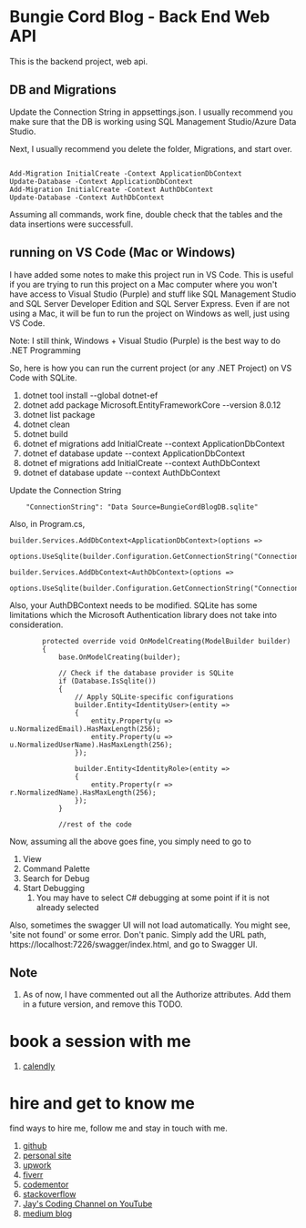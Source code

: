 # Bungie Cord Blog - Back End Web API

This is the backend project, web api.

## DB and Migrations

Update the Connection String in appsettings.json. I usually recommend you make sure that the DB is working using SQL Management Studio/Azure Data Studio. 

Next, I usually recommend you delete the folder, Migrations, and start over. 

```

Add-Migration InitialCreate -Context ApplicationDbContext
Update-Database -Context ApplicationDbContext
Add-Migration InitialCreate -Context AuthDbContext
Update-Database -Context AuthDbContext

```

Assuming all commands, work fine, double check that the tables and the data insertions were successfull.

## running on VS Code (Mac or Windows)

I have added some notes to make this project run in VS Code. This is useful if you are trying to run this project on a Mac computer where you won't have access to Visual Studio (Purple) and stuff like SQL Management Studio and SQL Server Developer Edition and SQL Server Express. Even if are not using a Mac, it will be fun to run the project on Windows as well, just using VS Code. 

Note: I still think, Windows + Visual Studio (Purple) is the best way to do .NET Programming

So, here is how you can run the current project (or any .NET Project) on VS Code with SQLite. 

1. dotnet tool install --global dotnet-ef
1. dotnet add package Microsoft.EntityFrameworkCore --version 8.0.12
1. dotnet list package
1. dotnet clean
1. dotnet build
1. dotnet ef migrations add InitialCreate --context ApplicationDbContext
1. dotnet ef database update --context ApplicationDbContext
1. dotnet ef migrations add InitialCreate --context AuthDbContext
1. dotnet ef database update --context AuthDbContext

Update the Connection String 

```
    "ConnectionString": "Data Source=BungieCordBlogDB.sqlite"
```

Also, in Program.cs, 

```
builder.Services.AddDbContext<ApplicationDbContext>(options =>
    options.UseSqlite(builder.Configuration.GetConnectionString("ConnectionString")));

builder.Services.AddDbContext<AuthDbContext>(options =>
    options.UseSqlite(builder.Configuration.GetConnectionString("ConnectionString")));

```

Also, your AuthDBContext needs to be modified. SQLite has some limitations which the Microsoft Authentication library does not take into consideration.

```
        protected override void OnModelCreating(ModelBuilder builder)
        {
            base.OnModelCreating(builder);

            // Check if the database provider is SQLite
            if (Database.IsSqlite())
            {
                // Apply SQLite-specific configurations
                builder.Entity<IdentityUser>(entity =>
                {
                    entity.Property(u => u.NormalizedEmail).HasMaxLength(256);
                    entity.Property(u => u.NormalizedUserName).HasMaxLength(256);
                });

                builder.Entity<IdentityRole>(entity =>
                {
                    entity.Property(r => r.NormalizedName).HasMaxLength(256);
                });
            }

            //rest of the code
```

Now, assuming all the above goes fine, you simply need to go to 

1. View
1. Command Palette
1. Search for Debug
1. Start Debugging
   1. You may have to select C# debugging at some point if it is not already selected

Also, sometimes the swagger UI will not load automatically. You might see, 'site not found' or some error. Don't panic. Simply add the URL path, https://localhost:7226/swagger/index.html, and go to Swagger UI. 

## Note

1. As of now, I have commented out all the Authorize attributes. Add them in a future version, and remove this TODO.

# book a session with me

1. [calendly](https://calendly.com/jaycodingtutor/30min)

# hire and get to know me

find ways to hire me, follow me and stay in touch with me.

1. [github](https://github.com/Jay-study-nildana)
1. [personal site](https://thechalakas.com)
1. [upwork](https://www.upwork.com/fl/vijayasimhabr)
1. [fiverr](https://www.fiverr.com/jay_codeguy)
1. [codementor](https://www.codementor.io/@vijayasimhabr)
1. [stackoverflow](https://stackoverflow.com/users/5338888/jay)
1. [Jay's Coding Channel on YouTube](https://www.youtube.com/channel/UCJJVulg4J7POMdX0veuacXw/)
1. [medium blog](https://medium.com/@vijayasimhabr)

